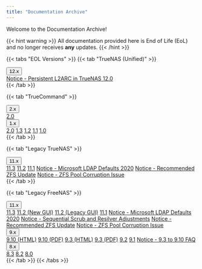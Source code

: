 ```yaml
---
title: "Documentation Archive"
---
```


Welcome to the Documentation Archive!

{{< hint warning >}}
All documentation provided here is End of Life (EoL) and no longer receives **any** updates.
{{< /hint >}}

{{< tabs "EOL Versions" >}}
{{< tab "TrueNAS (Unified)" >}}
<div class="dropdown">
  <button class="dropbtn">12.x</button>
  <div class="dropdown-content">
        <a href="https://www.truenas.com/docs/files/Notice - Persistent L2ARC in TrueNAS 12.0.pdf">Notice - Persistent L2ARC in TrueNAS 12.0</a>
  </div>
</div>
{{< /tab >}}

{{< tab "TrueCommand" >}}
<div class="dropdown">
  <button class="dropbtn">2.x</button>
  <div class="dropdown-content">
    <a href="https://www.truenas.com/docs/files/TrueCommand2.0Documentation.pdf">2.0</a>
  </div>
</div>
<div class="dropdown">
  <button class="dropbtn">1.x</button>
  <div class="dropdown-content">
    <a href="https://www.truenas.com/docs/files/TrueCommand2.0Documentation.pdf">2.0</a>
    <a href="https://www.truenas.com/docs/files/TrueCommand1.3Docs.pdf">1.3</a>
    <a href="https://www.ixsystems.com/documentation/truecommand/1.2/TrueCommand-Guide-1.2_screen.pdf">1.2</a>
    <a href="https://www.ixsystems.com/documentation/truecommand/1.1/TrueCommand-Guide-1.1_screen.pdf">1.1</a>
    <a href="https://www.ixsystems.com/documentation/truecommand/1.0/TrueCommand-Guide-1.0-RELEASE.pdf">1.0</a>
  </div>
</div>
{{< /tab >}}

{{< tab "Legacy TrueNAS" >}}
<div class="dropdown">
  <button class="dropbtn">11.x</button>
  <div class="dropdown-content">
    <a href="https://www.truenas.com/docs/files/TrueNAS-11.3-U5-User-Guide.pdf">11.3</a>
    <a href="https://www.ixsystems.com/documentation/truenas/11.2-U8-legacy/TrueNAS-11.2-U8-Legacy-User-Guide_screen.pdf">11.2</a>
    <a href="https://www.ixsystems.com/documentation/truenas/11.1/TrueNAS.pdf">11.1</a>
    <a href="https://www.truenas.com/docs/files/Notice - Microsoft LDAP Defaults 2020.pdf">Notice - Microsoft LDAP Defaults 2020</a>
    <a href="https://www.truenas.com/docs/files/Notice - Recommended ZFS Update.pdf">Notice - Recommended ZFS Update</a>
    <a href="https://www.truenas.com/docs/files/Notice - ZFS Pool Corruption Issue.pdf">Notice - ZFS Pool Corruption Issue</a>
  </div>
</div>
{{< /tab >}}

{{< tab "Legacy FreeNAS" >}}
<div class="dropdown">
  <button class="dropbtn">11.x</button>
  <div class="dropdown-content">
    <a href="https://www.ixsystems.com/documentation/freenas/11.3-U5/FreeNAS-11.3-U5-User-Guide_screen.pdf">11.3</a>
    <a href="https://www.ixsystems.com/documentation/freenas/11.2-U8/FreeNAS-11.2-U8-User-Guide_screen.pdf">11.2 (New GUI)</a>
    <a href="https://www.ixsystems.com/documentation/freenas/11.2-U8-legacy/FreeNAS-11.2-U8-Legacy-User-Guide_screen.pdf">11.2 (Legacy GUI)</a>
    <a href="https://www.ixsystems.com/documentation/freenas/11.1/FreeNAS.pdf">11.1</a>
    <a href="https://www.truenas.com/docs/files/Notice - Microsoft LDAP Defaults 2020.pdf">Notice - Microsoft LDAP Defaults 2020</a>
    <a href="https://www.truenas.com/docs/files/Notice - Sequential Scrub and Resilver Adjustments.pdf">Notice - Sequential Scrub and Resilver Adjustments</a>
    <a href="https://www.truenas.com/docs/files/Notice - Recommended ZFS Update.pdf">Notice - Recommended ZFS Update</a>
    <a href="https://www.truenas.com/docs/files/Notice - ZFS Pool Corruption Issue.pdf">Notice - ZFS Pool Corruption Issue</a>
  </div>
</div>
<div class="dropdown">
  <button class="dropbtn">9.x</button>
  <div class="dropdown-content">
    <a href="https://www.ixsystems.com/documentation/freenas/9.10/freenas.html">9.10 (HTML)</a>
    <a href="https://www.truenas.com/docs/files/freenas9.10.2_guide.pdf">9.10 (PDF)</a>
    <a href="https://www.ixsystems.com/documentation/freenas/9.3/freenas.html">9.3 (HTML)</a>
    <a href="https://www.truenas.com/docs/files/freenas9.3_guide.pdf">9.3 (PDF)</a>
    <a href="https://www.ixsystems.com/documentation/freenas/9.2.1/freenas9.2.1_guide.pdf">9.2</a>
    <a href="https://www.ixsystems.com/documentation/freenas/9.1.1/freenas9.1.1_guide.pdf">9.1</a>
    <a href="https://www.truenas.com/docs/files/Notice - 9.3 to 9.10 FAQ.pdf">Notice - 9.3 to 9.10 FAQ</a>
  </div>
</div>
<div class="dropdown">
  <button class="dropbtn">8.x</button>
  <div class="dropdown-content">
    <a href="https://www.ixsystems.com/documentation/freenas/8.3.1/freenas8.3.1_guide.pdf">8.3</a>
    <a href="https://www.ixsystems.com/documentation/freenas/8.2/freenas8.2_guide.pdf">8.2</a>
    <a href="https://www.ixsystems.com/documentation/freenas/8.0.3/freenas8.0.3_guide.pdf">8.0</a>
  </div>
</div>
{{< /tab >}}
{{< /tabs >}}
